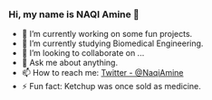 ### Hi, my name is NAQI Amine 👋

- 🔭 I’m currently working on some fun projects.
- 🌱 I’m currently studying Biomedical Engineering.
- 👯 I’m looking to collaborate on ...
- 💬 Ask me about anything.
- 📫 How to reach me: [Twitter - @NaqiAmine](https://twitter.com/NaqiAmine) 
- ⚡ Fun fact: Ketchup was once sold as medicine.


